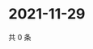# 2021-11-29

共 0 条

<!-- BEGIN WEIBO -->
<!-- 最后更新时间 Mon Nov 29 2021 23:15:10 GMT+0800 (China Standard Time) -->

<!-- END WEIBO -->
